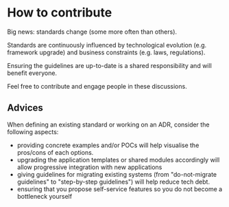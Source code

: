 # How to contribute

Big news: standards change (some more often than others). 

Standards are continuously influenced by technological evolution (e.g. framework upgrade) and business constraints (e.g. laws, regulations). 

Ensuring the guidelines are up-to-date is a shared responsibility and will benefit everyone. 

Feel free to contribute and engage people in these discussions.

## Advices

When defining an existing standard or working on an ADR, consider the following aspects:
- providing concrete examples and/or POCs will help visualise the pros/cons of each options. 
- upgrading the application templates or shared modules accordingly will allow progressive integration with new applications
- giving guidelines for migrating existing systems (from "do-not-migrate guidelines" to "step-by-step guidelines") will help reduce tech debt. 
- ensuring that you propose self-service features so you do not become a bottleneck yourself
